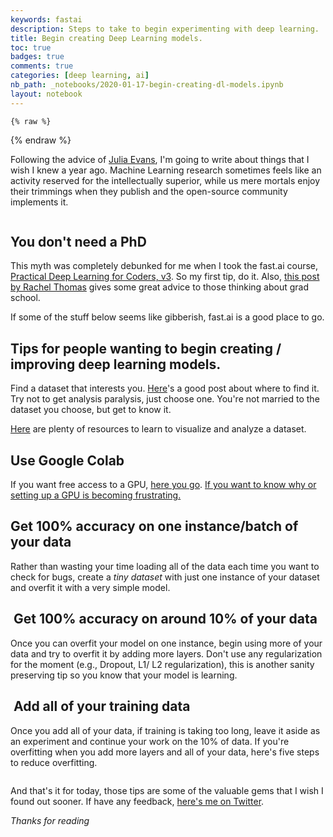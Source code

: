 ```yaml
---
keywords: fastai
description: Steps to take to begin experimenting with deep learning.
title: Begin creating Deep Learning models.
toc: true 
badges: true
comments: true
categories: [deep learning, ai]
nb_path: _notebooks/2020-01-17-begin-creating-dl-models.ipynb
layout: notebook
---
```


<!--
#################################################
### THIS FILE WAS AUTOGENERATED! DO NOT EDIT! ###
#################################################
# file to edit: _notebooks/2020-01-17-begin-creating-dl-models.ipynb
-->

<div class="container" id="notebook-container">
        
    {% raw %}
    
<div class="cell border-box-sizing code_cell rendered">

</div>
    {% endraw %}

<div class="cell border-box-sizing text_cell rendered"><div class="inner_cell">
<div class="text_cell_render border-box-sizing rendered_html">
<p>Following the advice of <a href="https://jvns.ca/blog/2016/05/22/how-do-you-write-blog-posts/">Julia Evans</a>, I'm going to write about things that I wish I knew a year ago.
Machine Learning research sometimes feels like an activity reserved for the intellectually superior, while us mere mortals enjoy their trimmings when they publish and the open-source community implements it.</p>

</div>
</div>
</div>
<div class="cell border-box-sizing text_cell rendered"><div class="inner_cell">
<div class="text_cell_render border-box-sizing rendered_html">
<p><img src="/fastpages/images/copied_from_nb/my_icons/oliver.jpeg" alt="" title="Please, can I have an open-source implementation?"></p>

</div>
</div>
</div>
<div class="cell border-box-sizing text_cell rendered"><div class="inner_cell">
<div class="text_cell_render border-box-sizing rendered_html">
<h2 id="You-don't-need-a&#160;PhD">You don't need a&#160;PhD<a class="anchor-link" href="#You-don't-need-a&#160;PhD"> </a></h2><p>This myth was completely debunked for me when I took the fast.ai course, <a href="https://course.fast.ai/">Practical Deep Learning for Coders, v3</a>. So my first tip, do it. Also, <a href="https://www.fast.ai/2018/08/27/grad-school/">this post by Rachel Thomas</a> gives some great advice to those thinking about grad school.</p>
<p>If some of the stuff below seems like gibberish, fast.ai is a good place to go.</p>
<h2 id="Tips-for-people-wanting-to-begin-creating-/-improving-deep-learning&#160;models.">Tips for people wanting to begin creating / improving deep learning&#160;models.<a class="anchor-link" href="#Tips-for-people-wanting-to-begin-creating-/-improving-deep-learning&#160;models."> </a></h2><p>Find a dataset that interests you.
<a href="https://towardsdatascience.com/top-sources-for-machine-learning-datasets-bb6d0dc3378b">Here</a>'s a good post about where to find it. 
Try not to get analysis paralysis, just choose one. You're not married to the dataset you choose, but get to know it.</p>
<p><a href="https://www.kaggle.com/learn/overview">Here</a> are plenty of resources to learn to visualize and analyze a dataset.</p>
<h2 id="Use-Google&#160;Colab">Use Google&#160;Colab<a class="anchor-link" href="#Use-Google&#160;Colab"> </a></h2><p>If you want free access to a GPU, <a href="http://colab.research.google.com/">here you go</a>.
<a href="https://towardsdatascience.com/getting-started-with-google-colab-f2fff97f594c">If you want to know why or setting up a GPU is becoming frustrating.</a></p>
<h2 id="Get-100%-accuracy-on-one-instance/batch-of-your&#160;data">Get 100% accuracy on one instance/batch of your&#160;data<a class="anchor-link" href="#Get-100%-accuracy-on-one-instance/batch-of-your&#160;data"> </a></h2><p>Rather than wasting your time loading all of the data each time you want to check for bugs, create a <em>tiny dataset</em> with just one instance of your dataset and overfit it with a very simple model.</p>
<h2 id="&#160;Get-100%-accuracy-on-around-10%-of-your&#160;data">&#160;Get 100% accuracy on around 10% of your&#160;data<a class="anchor-link" href="#&#160;Get-100%-accuracy-on-around-10%-of-your&#160;data"> </a></h2><p>Once you can overfit your model on one instance, begin using more of your data and try to overfit it by adding more layers. Don't use any regularization for the moment (e.g., Dropout, L1/ L2 regularization), this is another sanity preserving tip so you know that your model is learning.</p>
<h2 id="&#160;Add-all-of-your-training&#160;data">&#160;Add all of your training&#160;data<a class="anchor-link" href="#&#160;Add-all-of-your-training&#160;data"> </a></h2><p>Once you add all of your data, if training is taking too long, leave it aside as an experiment and continue your work on the 10% of data. If you're overfitting when you add more layers and all of your data, here's five steps to reduce overfitting.</p>

</div>
</div>
</div>
<div class="cell border-box-sizing text_cell rendered"><div class="inner_cell">
<div class="text_cell_render border-box-sizing rendered_html">
<p><img src="/fastpages/images/copied_from_nb/my_icons/avoid_overfitting.jpeg" alt="" title="Source: fast.ai"></p>

</div>
</div>
</div>
<div class="cell border-box-sizing text_cell rendered"><div class="inner_cell">
<div class="text_cell_render border-box-sizing rendered_html">
<p>And that's it for today, those tips are some of the valuable gems that I wish I found out sooner.
If have any feedback, <a href="https://twitter.com/_ScottCondron">here's me on Twitter</a>.</p>
<p><em>Thanks for reading</em></p>

</div>
</div>
</div>
</div>
 

